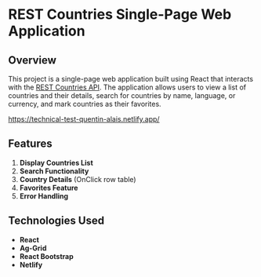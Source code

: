REST Countries Single-Page Web Application
==========================================

Overview
--------

This project is a single-page web application built using React that interacts with the [REST Countries API](https://restcountries.com/). The application allows users to view a list of countries and their details, search for countries by name, language, or currency, and mark countries as their favorites.

https://technical-test-quentin-alais.netlify.app/

Features
--------

1.  **Display Countries List**
2.  **Search Functionality**
3.  **Country Details** (OnClick row table)
4.  **Favorites Feature**
6.  **Error Handling**


Technologies Used
-----------------

-   **React**
-   **Ag-Grid**
-   **React Bootstrap**
-   **Netlify**

